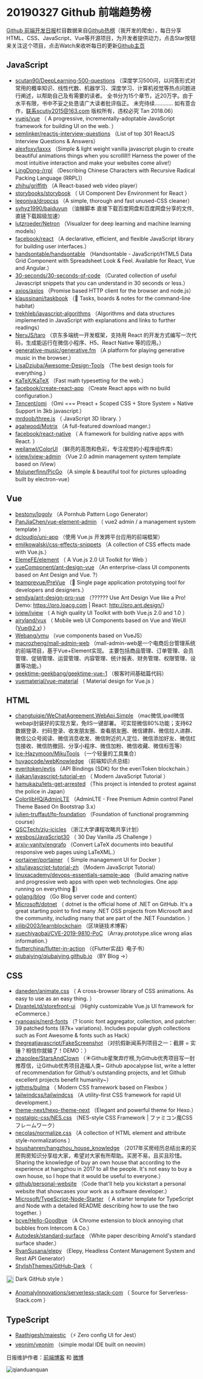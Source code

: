 # 20190327 Github 前端趋势榜

[Github 前端开发日报](https://qdkfweb.cn/c/news)栏目数据来自[Github热榜](https://github.qdkfweb.cn/)（我开发的爬虫），每日分享HTML、CSS、JavaScript、Vue等开源项目，为开发者提供动力，点击Star按钮来关注这个项目，点击Watch来收听每日的更新[Github主页](https://github.com/kujian/githubTrending)
## JavaScript

* [scutan90/DeepLearning-500-questions](https://github.com/scutan90/DeepLearning-500-questions) （深度学习500问，以问答形式对常用的概率知识、线性代数、机器学习、深度学习、计算机视觉等热点问题进行阐述，以帮助自己及有需要的读者。 全书分为15个章节，近20万字。由于水平有限，书中不妥之处恳请广大读者批评指正。 未完待续............ 如有意合作，联系scutjy2015@163.com 版权所有，违权必究 Tan 2018.06）
* [vuejs/vue](https://github.com/vuejs/vue) （
        A progressive, incrementally-adoptable JavaScript framework for building UI on the web.
      ）
* [semlinker/reactjs-interview-questions](https://github.com/semlinker/reactjs-interview-questions) （List of top 301 ReactJS Interview Questions &amp; Answers）
* [alexfoxy/laxxx](https://github.com/alexfoxy/laxxx) （Simple &amp; light weight vanilla javascript plugin to create beautiful animations things when you scrolllll!! Harness the power of the most intuitive interaction and make your websites come alive!）
* [LingDong-/rrpl](https://github.com/LingDong-/rrpl) （Describing Chinese Characters with Recursive Radical Packing Language (RRPL)）
* [zhihu/griffith](https://github.com/zhihu/griffith) （A React-based web video player）
* [storybooks/storybook](https://github.com/storybooks/storybook) （
        UI Component Dev Environment for React
      ）
* [leeoniya/dropcss](https://github.com/leeoniya/dropcss) （A simple, thorough and fast unused-CSS cleaner）
* [syhyz1990/baiduyun](https://github.com/syhyz1990/baiduyun) （油猴脚本 直接下载百度网盘和百度网盘分享的文件,直链下载超级加速）
* [lutzroeder/Netron](https://github.com/lutzroeder/Netron) （Visualizer for deep learning and machine learning models）
* [facebook/react](https://github.com/facebook/react) （A declarative, efficient, and flexible JavaScript library for building user interfaces.）
* [handsontable/handsontable](https://github.com/handsontable/handsontable) （Handsontable - JavaScript/HTML5 Data Grid Component with Spreadsheet Look &amp; Feel. Available for React, Vue and Angular.）
* [30-seconds/30-seconds-of-code](https://github.com/30-seconds/30-seconds-of-code) （Curated collection of useful Javascript snippets that you can understand in 30 seconds or less.）
* [axios/axios](https://github.com/axios/axios) （Promise based HTTP client for the browser and node.js）
* [klaussinani/taskbook](https://github.com/klaussinani/taskbook) （&#x1f4d3; Tasks, boards &amp; notes for the command-line habitat）
* [trekhleb/javascript-algorithms](https://github.com/trekhleb/javascript-algorithms) （Algorithms and data structures implemented in JavaScript with explanations and links to further readings）
* [NervJS/taro](https://github.com/NervJS/taro) （京东多端统一开发框架，支持用 React 的开发方式编写一次代码，生成能运行在微信小程序、H5、React Native 等的应用。）
* [generative-music/generative.fm](https://github.com/generative-music/generative.fm) （A platform for playing generative music in the browser.）
* [LisaDziuba/Awesome-Design-Tools](https://github.com/LisaDziuba/Awesome-Design-Tools) （The best design tools for everything.）
* [KaTeX/KaTeX](https://github.com/KaTeX/KaTeX) （Fast math typesetting for the web.）
* [facebook/create-react-app](https://github.com/facebook/create-react-app) （Create React apps with no build configuration.）
* [Tencent/omi](https://github.com/Tencent/omi) （Omi === Preact + Scoped CSS + Store System + Native Support in 3kb javascript.）
* [mrdoob/three.js](https://github.com/mrdoob/three.js) （
        JavaScript 3D library.
      ）
* [agalwood/Motrix](https://github.com/agalwood/Motrix) （A full-featured download manger.）
* [facebook/react-native](https://github.com/facebook/react) （
        A framework for building native apps with React.
      ）
* [weilanwl/ColorUI](https://github.com/weilanwl/ColorUI) （鲜亮的高饱和色彩，专注视觉的小程序组件库）
* [iview/iview-admin](https://github.com/iview/iview-admin) （Vue 2.0 admin management system template based on iView）
* [Molunerfinn/PicGo](https://github.com/Molunerfinn/PicGo) （A simple &amp; beautiful tool for pictures uploading built by electron-vue）

## Vue

* [bestony/logoly](https://github.com/bestony/logoly) （A Pornhub Pattern Logo Generator）
* [PanJiaChen/vue-element-admin](https://github.com/PanJiaChen/vue-element-admin) （
        vue2 admin / a management system template
      ）
* [dcloudio/uni-app](https://github.com/dcloudio/uni-app) （使用 Vue.js 开发跨平台应用的前端框架）
* [emilkowalski/css-effects-snippets](https://github.com/emilkowalski/css-effects-snippets) （A collection of CSS effects made with Vue.js.）
* [ElemeFE/element](https://github.com/ElemeFE/element) （
        A Vue.js 2.0 UI Toolkit for Web
      ）
* [vueComponent/ant-design-vue](https://github.com/vueComponent/ant-design-vue) （An enterprise-class UI components based on Ant Design and Vue. ?）
* [teamprevue/PreVue](https://github.com/teamprevue/PreVue) （&#x1f3a8; Single page application prototyping tool for developers and designers.）
* [sendya/ant-design-pro-vue](https://github.com/sendya/ant-design-pro-vue) （??‍???‍? Use Ant Design Vue like a Pro! Demo: <a href="https://pro.loacg.com" rel="nofollow">https://pro.loacg.com</a> | React: <a href="http://pro.ant.design/" rel="nofollow">http://pro.ant.design/</a>）
* [iview/iview](https://github.com/iview/iview) （
        A high quality UI Toolkit with both Vue.js 2.0 and 1.0
      ）
* [airyland/vux](https://github.com/airyland/vux) （
        Mobile web UI Components based on Vue and WeUI (Vue@2.x)
      ）
* [Webang/ymu](https://github.com/Webang/ymu) （vue components based on VueJS）
* [macrozheng/mall-admin-web](https://github.com/macrozheng/mall-admin-web) （mall-admin-web是一个电商后台管理系统的前端项目，基于Vue+Element实现。 主要包括商品管理、订单管理、会员管理、促销管理、运营管理、内容管理、统计报表、财务管理、权限管理、设置等功能。）
* [geektime-geekbang/geektime-vue-1](https://github.com/geektime-geekbang/geektime-vue-1) （极客时间基础篇代码）
* [vuematerial/vue-material](https://github.com/vuematerial/vue-material) （
        Material design for Vue.js
      ）

## HTML

* [changtuiqie/WeChatAgreement.WebApi.Simple](https://github.com/changtuiqie/WeChatAgreement.WebApi.Simple) （mac微信,ipad微信 webapi封装好的实现方案，免IIS一键部署。 可实现微信80%功能；支持62数据登录、扫码登录、收发朋友圈、查看朋友圈、微信建群、微信拉人进群、微信公众号阅读、微信消息收发、微信附近的人定位、微信添加好友、微信红包接收、微信防撤回、分享小程序、微信加粉、微信收藏、微信标签等）
* [Ice-Hazymoon/MikuTools](https://github.com/Ice-Hazymoon/MikuTools) （一个轻量的工具集合）
* [huyaocode/webKnowledge](https://github.com/huyaocode/webKnowledge) （前端知识点总结）
* [everitoken/evtjs](https://github.com/everitoken/evtjs) （API Bindings (SDK) for the everiToken blockchain.）
* [iliakan/javascript-tutorial-en](https://github.com/iliakan/javascript-tutorial-en) （
        Modern JavaScript Tutorial 
      ）
* [hamukazu/lets-get-arrested](https://github.com/hamukazu/lets-get-arrested) （This project is intended to protest against the police in Japan）
* [ColorlibHQ/AdminLTE](https://github.com/ColorlibHQ/AdminLTE) （AdminLTE - Free Premium Admin control Panel Theme Based On Bootstrap 3.x）
* [julien-truffaut/fp-foundation](https://github.com/julien-truffaut/fp-foundation) （Foundation of functional programming course）
* [QSCTech/zju-icicles](https://github.com/QSCTech/zju-icicles) （浙江大学课程攻略共享计划）
* [wesbos/JavaScript30](https://github.com/wesbos/JavaScript30) （
        30 Day Vanilla JS Challenge
      ）
* [arxiv-vanity/engrafo](https://github.com/arxiv-vanity/engrafo) （Convert LaTeX documents into beautiful responsive web pages using LaTeXML.）
* [portainer/portainer](https://github.com/portainer/portainer) （
        Simple management UI for Docker
      ）
* [xitu/javascript-tutorial-zh](https://github.com/xitu/javascript-tutorial-zh) （Modern JavaScript Tutorial）
* [linuxacademy/devops-essentials-sample-app](https://github.com/linuxacademy/devops-essentials-sample-app) （Build amazing native and progressive web apps with open web technologies. One app running on everything &#x1f389;）
* [golang/blog](https://github.com/golang/blog) （Go Blog server code and content）
* [Microsoft/dotnet](https://github.com/Microsoft/dotnet) （
        dotnet is the official home of .NET on GitHub. It's a great starting point to find many .NET OSS projects from Microsoft and the community, including many that are part of the .NET Foundation.
      ）
* [xilibi2003/learnblockchain](https://github.com/xilibi2003/learnblockchain) （区块链技术博客）
* [xuechiyaobai/CVE-2019-9810-PoC](https://github.com/xuechiyaobai/CVE-2019-9810-PoC) （Array.prototype.slice wrong alias information.）
* [flutterchina/flutter-in-action](https://github.com/flutterchina/flutter-in-action) （《Flutter实战》电子书）
* [qiubaiying/qiubaiying.github.io](https://github.com/qiubaiying/qiubaiying.github.io) （BY Blog -&gt;）

## CSS

* [daneden/animate.css](https://github.com/daneden/animate.css) （
        A cross-browser library of CSS animations. As easy to use as an easy thing.
      ）
* [DivanteLtd/storefront-ui](https://github.com/DivanteLtd/storefront-ui) （Highly customizable Vue.js UI framework for eCommerce.）
* [ryanoasis/nerd-fonts](https://github.com/ryanoasis/nerd-fonts) （? Iconic font aggregator, collection, and patcher: 39 patched fonts (87k+ variations). Includes popular glyph collections such as Font Awesome &amp; fonts such as Hack）
* [thegreatjavascript/FakeScreenshot](https://github.com/thegreatjavascript/FakeScreenshot) （对抗假新闻系列项目之一：截屏 = 实锤？相信你就输了！DEMO：）
* [zhaoolee/StarsAndClown](https://github.com/zhaoolee/StarsAndClown) （☀️Github星聚弃疗榜,为Github优秀项目写一封推荐信，让Github优秀项目造福人类~ Github apocalypse list, write a letter of recommendation for Github's outstanding projects, and let Github excellent projects benefit humanity~）
* [jgthms/bulma](https://github.com/jgthms/bulma) （
        Modern CSS framework based on Flexbox
      ）
* [tailwindcss/tailwindcss](https://github.com/tailwindcss/tailwindcss) （A utility-first CSS framework for rapid UI development.）
* [theme-next/hexo-theme-next](https://github.com/theme-next/hexo-theme-next) （Elegant and powerful theme for Hexo.）
* [nostalgic-css/NES.css](https://github.com/nostalgic-css/NES.css) （NES-style CSS Framework | ファミコン風CSSフレームワーク）
* [necolas/normalize.css](https://github.com/necolas/normalize.css) （A collection of HTML element and attribute style-normalizations
      ）
* [houshanren/hangzhou_house_knowledge](https://github.com/houshanren/hangzhou_house_knowledge) （2017年买房经历总结出来的买房购房知识分享给大家，希望对大家有所帮助。买房不易，且买且珍惜。Sharing the knowledge of buy an own house that according to the experience at hangzhou in 2017 to all the people. It's not easy to buy a own house, so I hope that it would be useful to everyone.）
* [github/personal-website](https://github.com/github/personal-website) （Code that'll help you kickstart a personal website that showcases your work as a software developer.）
* [Microsoft/TypeScript-Node-Starter](https://github.com/Microsoft/TypeScript-Node-Starter) （
        A starter template for TypeScript and Node with a detailed README describing how to use the two together.
      ）
* [bcye/Hello-Goodbye](https://github.com/bcye/Hello-Goodbye) （A Chrome extension to block annoying chat bubbles from Intercom &amp; Co.）
* [Autodesk/standard-surface](https://github.com/Autodesk/standard-surface) （White paper describing Arnold's standard surface shader.）
* [RyanSusana/elepy](https://github.com/RyanSusana/elepy) （Elepy, Headless Content Management System and Rest API Generator）
* [StylishThemes/GitHub-Dark](https://github.com/StylishThemes/GitHub-Dark) （
        
<img class="emoji" title=":octocat:" alt=":octocat:" src="https://assets-cdn.github.com/images/icons/emoji/octocat.png" height="20" width="20" align="absmiddle"> Dark GitHub style
      ）
* [AnomalyInnovations/serverless-stack-com](https://github.com/AnomalyInnovations/serverless-stack-com) （
        Source for Serverless-Stack.com
      ）

## TypeScript

* [Raathigesh/majestic](https://github.com/Raathigesh/majestic) （⚡ Zero config UI for Jest）
* [veonim/veonim](https://github.com/veonim/veonim) （simple modal IDE built on neovim）


日报维护作者：[前端博客](https://qdkfweb.cn/) 和 [微博](https://qdkfweb.cn/go/weibo)

![qianduanquan](https://user-images.githubusercontent.com/3055447/38468989-651132ac-3b80-11e8-8e6b-15122322a9d7.png)